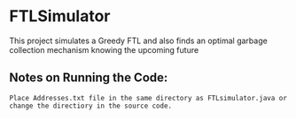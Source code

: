 # FTLSimulator
This project simulates a Greedy FTL and also finds an optimal garbage collection mechanism knowing the upcoming future

## Notes on Running the Code:
```
Place Addresses.txt file in the same directory as FTLsimulator.java or change the directiory in the source code.
```

